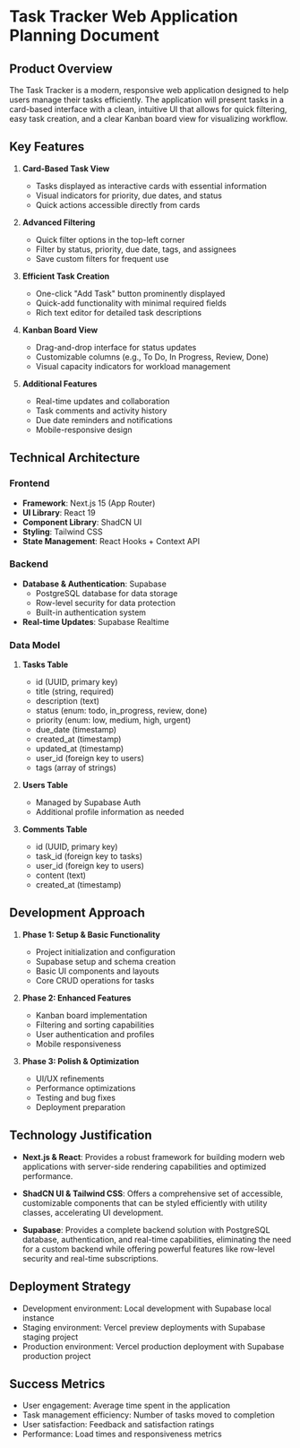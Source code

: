 # Task Tracker Web Application Planning Document

## Product Overview

The Task Tracker is a modern, responsive web application designed to help users manage their tasks efficiently. The application will present tasks in a card-based interface with a clean, intuitive UI that allows for quick filtering, easy task creation, and a clear Kanban board view for visualizing workflow.

## Key Features

1. **Card-Based Task View**
   - Tasks displayed as interactive cards with essential information
   - Visual indicators for priority, due dates, and status
   - Quick actions accessible directly from cards

2. **Advanced Filtering**
   - Quick filter options in the top-left corner
   - Filter by status, priority, due date, tags, and assignees
   - Save custom filters for frequent use

3. **Efficient Task Creation**
   - One-click "Add Task" button prominently displayed
   - Quick-add functionality with minimal required fields
   - Rich text editor for detailed task descriptions

4. **Kanban Board View**
   - Drag-and-drop interface for status updates
   - Customizable columns (e.g., To Do, In Progress, Review, Done)
   - Visual capacity indicators for workload management

5. **Additional Features**
   - Real-time updates and collaboration
   - Task comments and activity history
   - Due date reminders and notifications
   - Mobile-responsive design

## Technical Architecture

### Frontend
- **Framework**: Next.js 15 (App Router)
- **UI Library**: React 19
- **Component Library**: ShadCN UI
- **Styling**: Tailwind CSS
- **State Management**: React Hooks + Context API

### Backend
- **Database & Authentication**: Supabase
  - PostgreSQL database for data storage
  - Row-level security for data protection
  - Built-in authentication system
- **Real-time Updates**: Supabase Realtime

### Data Model

1. **Tasks Table**
   - id (UUID, primary key)
   - title (string, required)
   - description (text)
   - status (enum: todo, in_progress, review, done)
   - priority (enum: low, medium, high, urgent)
   - due_date (timestamp)
   - created_at (timestamp)
   - updated_at (timestamp)
   - user_id (foreign key to users)
   - tags (array of strings)

2. **Users Table**
   - Managed by Supabase Auth
   - Additional profile information as needed

3. **Comments Table**
   - id (UUID, primary key)
   - task_id (foreign key to tasks)
   - user_id (foreign key to users)
   - content (text)
   - created_at (timestamp)

## Development Approach

1. **Phase 1: Setup & Basic Functionality**
   - Project initialization and configuration
   - Supabase setup and schema creation
   - Basic UI components and layouts
   - Core CRUD operations for tasks

2. **Phase 2: Enhanced Features**
   - Kanban board implementation
   - Filtering and sorting capabilities
   - User authentication and profiles
   - Mobile responsiveness

3. **Phase 3: Polish & Optimization**
   - UI/UX refinements
   - Performance optimizations
   - Testing and bug fixes
   - Deployment preparation

## Technology Justification

- **Next.js & React**: Provides a robust framework for building modern web applications with server-side rendering capabilities and optimized performance.

- **ShadCN UI & Tailwind CSS**: Offers a comprehensive set of accessible, customizable components that can be styled efficiently with utility classes, accelerating UI development.

- **Supabase**: Provides a complete backend solution with PostgreSQL database, authentication, and real-time capabilities, eliminating the need for a custom backend while offering powerful features like row-level security and real-time subscriptions.

## Deployment Strategy

- Development environment: Local development with Supabase local instance
- Staging environment: Vercel preview deployments with Supabase staging project
- Production environment: Vercel production deployment with Supabase production project

## Success Metrics

- User engagement: Average time spent in the application
- Task management efficiency: Number of tasks moved to completion
- User satisfaction: Feedback and satisfaction ratings
- Performance: Load times and responsiveness metrics
